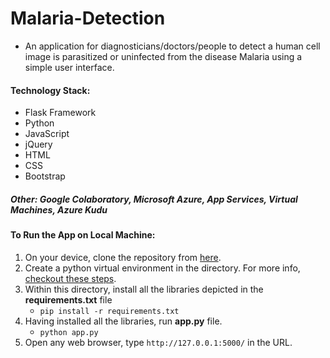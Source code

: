 # Malaria-Detection

* An application for diagnosticians/doctors/people to detect a human cell image is parasitized or uninfected from the disease Malaria using a simple user interface.
#### Technology Stack:
* Flask Framework
* Python
* JavaScript
* jQuery
* HTML
* CSS
* Bootstrap
##### Other: Google Colaboratory, Microsoft Azure, App Services, Virtual Machines, Azure Kudu

#### To Run the App on Local Machine:
1. On your device, clone the repository from [here](https://github.com/mukeshprasad/MalariaDetection-Classifier).
2. Create a python virtual environment in the directory. For more info, [checkout these steps](https://docs.python.org/3/library/venv.html#module-venv).
3. Within this directory, install all the libraries depicted in the **requirements.txt** file
    * ```pip install -r requirements.txt```
4. Having installed all the libraries, run **app.py** file.
    * ```python app.py```
5. Open any web browser, type ```http://127.0.0.1:5000/``` in the URL.

